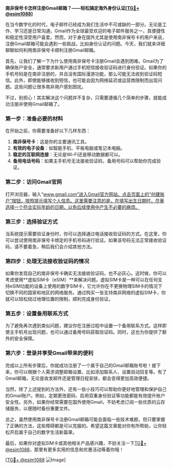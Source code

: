 **南非保号卡怎样注册Gmail邮箱？——轻松搞定海外身份认证[[TG💪+ @esim1088](https://t.me/s/esim1088)]**

在当今数字化的时代，电子邮件已经成为我们生活中不可或缺的一部分。无论是工作、学习还是日常沟通，Gmail作为全球最受欢迎的电子邮件服务之一，其便捷性和稳定性深受用户喜爱。然而，对于身在国外尤其是使用南非保号卡的用户来说，注册Gmail邮箱可能会遇到一些挑战，比如身份认证的问题。今天，我们就来详细聊聊如何利用南非保号卡顺利注册Gmail邮箱。

首先，让我们了解一下为什么使用南非保号卡注册Gmail会遇到困难。Gmail为了确保账户安全，通常要求新用户通过手机短信接收验证码进行身份验证。如果你的手机号码是在南非注册的，并且没有国际漫游功能，那么可能无法收到验证码短信。此外，即使能够接收到短信，也可能会因为网络延迟或运营商限制而出现问题。这些问题让很多南非用户感到困扰。

不过，别担心！其实解决这个问题并不复杂，只需要遵循几个简单的步骤，就能成功注册并使用Gmail邮箱了。

### 第一步：准备必要的材料

在开始之前，你需要准备好以下几样东西：
1. **南非保号卡**：这是你的主要通讯工具。
2. **有效的电子设备**：如智能手机、平板电脑或笔记本电脑。
3. **稳定的互联网连接**：无论是Wi-Fi还是移动数据都可以。
4. **备用电话号码**：如果主手机号无法接收验证码，备用号码可以帮助你完成验证。

### 第二步：访问Gmail官网

打开浏览器，输入“www.gmail.com”进入Gmail官方网站。点击页面上的“创建账户”按钮，按照提示填写个人信息。这里需要注意的是，在填写出生日期时，尽量选择一个符合实际年龄的日期，以免后续使用中产生不必要的麻烦。

### 第三步：选择验证方式

当系统提示需要验证身份时，你可以选择通过电话接收验证码的方式。在这里，你可以尝试使用南非保号卡绑定的手机号码进行验证。如果该号码无法正常接收验证码，请不要着急，稍后我们会介绍其他方法。

### 第四步：处理无法接收验证码的情况

如果你发现自己的南非保号卡确实无法接收验证码，也不必灰心。这时候，你可以考虑使用**虚拟SIM卡（eSIM）**来解决问题。虚拟SIM卡是一种可以在任何支持eSIM功能的设备上使用的数字SIM卡，它允许你在不更换物理SIM卡的情况下切换不同的国家和地区的网络服务。通过购买一张支持南非网络的虚拟SIM卡，你就可以轻松绕过地理位置的限制，顺利完成身份验证。

### 第五步：设置备用联系方式

为了避免再次遇到类似问题，建议你在注册过程中设置一个备用联系方式。这样即使主手机号出现问题，也可以通过备用号码获取验证码。同时，这也为你提供了额外的安全保障。

### 第六步：登录并享受Gmail带来的便利

完成以上所有步骤后，你就成功注册了一个属于自己的Gmail邮箱账号啦！接下来，你可以根据个人需求调整邮箱设置，比如添加联系人、设置自动回复等。有了Gmail邮箱，无论是收发邮件还是管理日程安排，都会变得更加高效便捷。

当然，除了上述提到的方法外，还有一些小技巧可以帮助你更好地管理和保护自己的Gmail账户。例如，定期更改密码、启用双重身份验证等功能都能有效提升账户安全性。另外，如果你经常需要在国外使用Gmail，不妨考虑订阅一些优质的云存储服务，以便随时备份重要文件。

总之，虽然使用南非保号卡注册Gmail邮箱可能会面临一些技术难题，但只要掌握了正确的方法，这些障碍都是可以克服的。希望这篇文章能对你有所帮助，让你轻松开启属于自己的数字生活新篇章。

最后，如果你对虚拟SIM卡或其他相关产品感兴趣，不妨关注一下[TG💪+ @esim1088](https://t.me/s/esim1088)，那里有更多实用的信息和优惠活动等着你哦！

[[TG💪+ @esim1088](https://t.me/s/esim1088) ![Image](https://i.postimg.cc/4NQfJmqS/Snipaste-2025-05-13-00-14-12.png)]